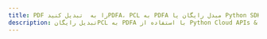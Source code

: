 ---title: PDF را به  تبدیل کنیدPDFA، PCL به PDFA مبدل رایگان یا Python SDKdescription: تبدیل رایگانPCL به PDFA با استفاده از Python Cloud APIs & SDK همچنین اسناد PDF را در Cloud ایجاد، ویرایش و رندر کنید.---